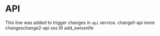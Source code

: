 # API

This line was added to trigger changes in `api` service.
change1-api
more changeschange2-api
sss
llll
add_swissnife